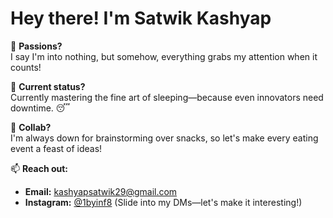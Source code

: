 # Hey there! I'm Satwik Kashyap

👋 **Passions?**  
I say I'm into nothing, but somehow, everything grabs my attention when it counts!

🌱 **Current status?**  
Currently mastering the fine art of sleeping—because even innovators need downtime. 😴

💞️ **Collab?**  
I'm always down for brainstorming over snacks, so let's make every eating event a feast of ideas!

📫 **Reach out:**  
- **Email:** kashyapsatwik29@gmail.com  
- **Instagram:** [@1byinf8](https://www.instagram.com/1byinf8) (Slide into my DMs—let's make it interesting!)
